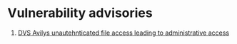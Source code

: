 # Vulnerability advisories

1. [DVS Avilys unautehnticated file access leading to administrative access](CVE-2022-27192.md)
